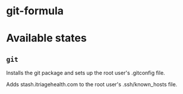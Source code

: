 git-formula
===========

Available states
================

``git``
-------

Installs the git package and sets up the root user's .gitconfig file.

Adds stash.itriagehealth.com to the root user's .ssh/known_hosts file.
